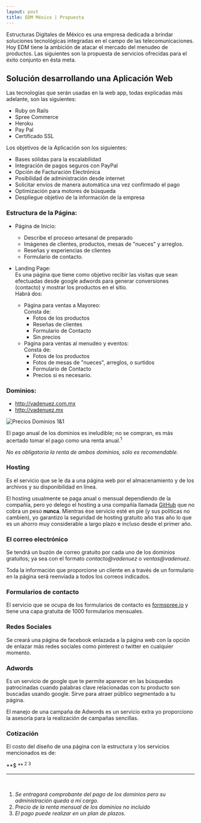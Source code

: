 ```yaml
---
layout: post
title: EDM México | Propuesta
---
```


Estructuras Digitales de México es una empresa dedicada a brindar soluciones tecnológicas integradas en el campo de las telecomunicaciones. Hoy EDM tiene la ambición de atacar el mercado del menudeo de productos. Las siguientes son la propuesta de servicios ofrecidas para el éxito conjunto en ésta meta.

## Solución desarrollando una Aplicación Web

Las tecnologías que serán usadas en la web app, todas explicadas más adelante, son las siguientes:

+ Ruby on Rails
+ Spree Commerce
+ Heroku
+ Pay Pal
+ Certificado SSL

Los objetivos de la Aplicación son los siguientes:

+ Bases sólidas para la escalabilidad
+ Integración de pagos seguros con PayPal
+ Opción de Facturación Electrónica
+ Posibilidad de administración desde internet
+ Solicitar envíos de manera automática una vez confirmado el pago
+ Optimización para motores de búsqueda
+ Despliegue objetivo de la información de la empresa

### Estructura de la Página:

+ Página de Inicio: <br>
	+ Describe el proceso artesanal de preparado
	+ Imágenes de clientes, productos, mesas de "nueces" y arreglos.
	+ Reseñas y experiencias de clientes
	+ Formulario de contacto.

+ Landing Page: <br> 
  Es una página que tiene como objetivo recibir las visitas que sean efectuadas desde google adwords para generar conversiones (contacto) y mostrar los productos en el sitio. <br>
  Habrá dos:  	
	+ Página para ventas a Mayoreo: <br> 
	  Consta de:
		+ Fotos de los productos
		+ Reseñas de clientes
		+ Formulario de Contacto
		+ Sin precios
	+ Página para ventas al menudeo y eventos: <br>
	  Consta de:
		+ Fotos de los productos
		+ Fotos de mesas de "nueces", arreglos, o surtidos
		+ Formulario de Contacto
		+ Precios si es necesario.

### Dominios:

+ http://vadenuez.com.mx
+ http://vadenuez.mx

![Precios Dominios 1&1](/blog/assets/preciovdn.png)

El pago anual de los dominios es ineludible; no se compran, es más acertado tomar el pago como una renta anual.<sup>1</sup>

*No es obligatoria la renta de ambos dominios, sólo es recomendable.*

### Hosting

Es el servicio que se le da a una página web por el almacenamiento y de los archivos y su disponibilidad en línea.

El hosting usualmente se paga anual o mensual dependiendo de la compañía, pero yo delego el hosting a una compañía llamada [GitHub](http://github.com) que no cobra un peso **nunca**. Mientras ése servicio esté en pie (y sus políticas no cambien), yo garantizo la seguridad de hosting gratuito año tras año lo que es un ahorro muy considerable a largo plazo e incluso desde el primer año.

### El correo electrónico

Se tendrá un buzón de correo gratuito por cada uno de los dominios gratuitos; ya sea con el formato *contacto@vadenuez* o *ventas@vadenuez*.

Toda la información que proporcione un cliente en a través de un formulario en la página será reenviada a todos los correos indicados.

### Formularios de contacto

El servicio que se ocupa de los formularios de contacto es [formspree.io](http://formspree.io) y tiene una capa gratuita de 1000 formularios mensuales.

### Redes Sociales

Se creará una página de facebook enlazada a la página web con la opción de enlazar más redes sociales como pinterest o twitter en cualquier momento.

### Adwords

Es un servicio de google que te permite aparecer en las búsquedas patrocinadas cuando palabras clave relacionadas con tu producto son buscadas usando google. Sirve para atraer público segmentado a tu página. 

El manejo de una campaña de Adwords es un servicio extra yo proporciono la asesoría para la realización de campañas sencillas.

### Cotización

El costo del diseño de una página con la estructura y los servicios mencionados es de:

**$     **<sup> 2 3</sup>

<hr><br>

1. *Se entragará comprobante del pago de los dominios pero su administración queda a mi cargo.*
2. *Precio de la renta mensual de los dominios no incluido*
3. *El pago puede realizar en un plan de plazos.*